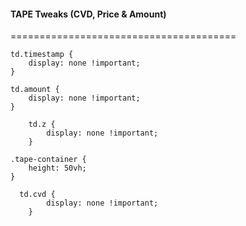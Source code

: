 #### TAPE Tweaks (CVD, Price & Amount)
=======================================

 	td.timestamp { 
  		display: none !important; 
	}
	
 	td.amount { 
  		display: none !important; 
	}
    	
     	td.z { 
      		display: none !important; 
    	}
	
 	.tape-container { 
  		height: 50vh; 
	}
     	
      td.cvd { 
	    	display: none !important; 
    	}
     



